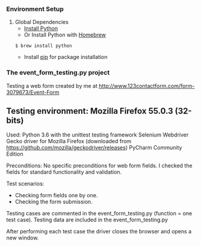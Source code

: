 ### Environment Setup

1. Global Dependencies
    * [Install Python](https://www.python.org/downloads/)
    * Or Install Python with [Homebrew](http://brew.sh/)
    ```
    $ brew install python
    ```
    * Install [pip](https://pip.pypa.io/en/stable/installing/) for package installation
    
### The event_form_testing.py project
Testing a web form created by me at http://www.123contactform.com/form-3079673/Event-Form

Testing environment: Mozilla Firefox 55.0.3 (32-bits)
----
Used:
Python 3.6 with the unittest testing framework
Selenium Webdriver
Gecko driver for Mozilla Firefox (downloaded from https://github.com/mozilla/geckodriver/releases)
PyCharm Community Edition

Preconditions:
No specific  preconditions for web form fields.  I checked the fields for standard functionality and validation.

Test scenarios: 
- Checking form fields one by one.
- Checking the form submission.

Testing cases are commented in the event_form_testing.py (function = one test case).
Testing data are included in the event_form_testing.py

After performing each test case the driver closes the browser and opens a new window.


